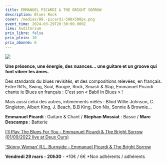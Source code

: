 ```yaml
---
title: EMMANUEL PICARDI & THE BRIGHT SORROW
description: Blues Rock
cover: /medias/09.-picardi-500x500px.png
event_time: 2024-03-29T20:30:00.000Z
lieu: Auditorium
prix_libre: false
prix_plein: 10
prix_abonné: 6
---
```

![](/medias/09.-picardi-500x500px.png)

**Une présence, une énergie, des nuances… une guitare et un groove qui font vibrer les âmes.**

Des standards du blues revisités, et des compositions relevées, en français. Entre Riffs, Swing, Soul, Boogie, Rock, Smash & Slap, Emmanuel Picardi chante le Blues en français : C’est son « Babil In Blues » !

Mais aussi celui des autres, intimements mêlés : Blind Willie Johnson, C. Singleton, Albert King, J. Beach, B.B King, Don Nix, Sonnie & Brownie…

**Emmanuel Picardi** : Guitare & Chant / **Stephan Mossiat** : Basse / **Marc Descamps** : Batterie

[I’ll Play The Blues For You - Emmanuel Picardi & The Bright Sorrow (01/09/2022 live at Deux Ours)](https://youtu.be/IV30SPaluf8)

[‘Skinny Woman’ R.L. Burnside - Emmanuel Picardi & The Bright Sorrow](https://youtu.be/q9KHeVVAjUo)

**Vendredi 29 mars - 20h30** - \*10€ / 6€ \*Non adhérents / adhérents
